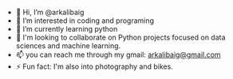- 👋 Hi, I’m @arkalibaig
- 👀 I’m interested in coding and programing
- 🌱 I’m currently learning python
- 💞️ I'm looking to collaborate on Python projects focused on data sciences and machine learning.
- 📫 you can reach me through my gmail: arkalibaig@gmail.com
- ⚡ Fun fact: I'm also into photography and bikes.

<!---
arkalibaig/arkalibaig is a ✨ special ✨ repository because its `README.md` (this file) appears on your GitHub profile.
You can click the Preview link to take a look at your changes.
--->
